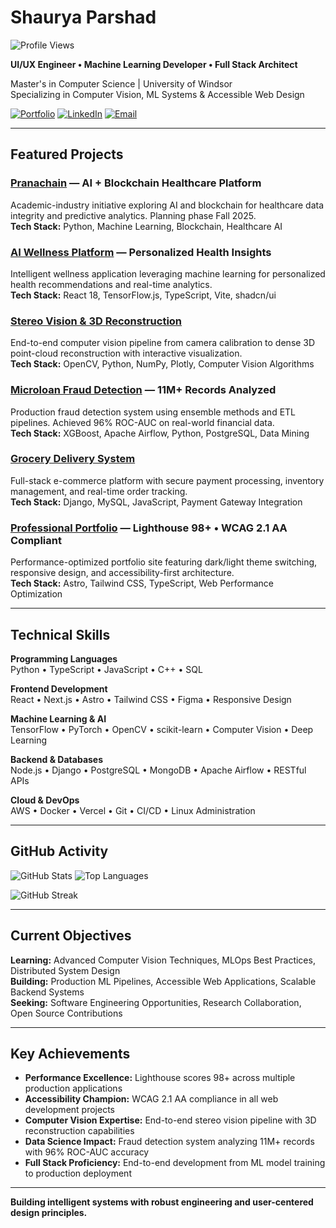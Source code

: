 # Shaurya Parshad

![Profile Views](https://komarev.com/ghpvc/?username=IShauryaI&color=0ea5e9&style=flat-square&label=Profile+Views)

**UI/UX Engineer • Machine Learning Developer • Full Stack Architect**

Master's in Computer Science | University of Windsor  
Specializing in Computer Vision, ML Systems & Accessible Web Design

[![Portfolio](https://img.shields.io/badge/Portfolio-0ea5e9?style=flat-square&logo=astro&logoColor=white)](https://ishauryai.github.io) 
[![LinkedIn](https://img.shields.io/badge/LinkedIn-0077B5?style=flat-square&logo=linkedin&logoColor=white)](https://linkedin.com/in/shaurya) 
[![Email](https://img.shields.io/badge/Email-D14836?style=flat-square&logo=gmail&logoColor=white)](mailto:shauryapd@gmail.com)

---

## Featured Projects

### [Pranachain](https://github.com/IShauryaI/pranachain) — AI + Blockchain Healthcare Platform
Academic-industry initiative exploring AI and blockchain for healthcare data integrity and predictive analytics. Planning phase Fall 2025.  
**Tech Stack:** Python, Machine Learning, Blockchain, Healthcare AI

### [AI Wellness Platform](https://github.com/IShauryaI/wellbeingaifinalversion) — Personalized Health Insights
Intelligent wellness application leveraging machine learning for personalized health recommendations and real-time analytics.  
**Tech Stack:** React 18, TensorFlow.js, TypeScript, Vite, shadcn/ui

### [Stereo Vision & 3D Reconstruction](https://github.com/IShauryaI/stereo-vision-reconstruction)
End-to-end computer vision pipeline from camera calibration to dense 3D point-cloud reconstruction with interactive visualization.  
**Tech Stack:** OpenCV, Python, NumPy, Plotly, Computer Vision Algorithms

### [Microloan Fraud Detection](https://github.com/IShauryaI/microloan-fraud-detection) — 11M+ Records Analyzed
Production fraud detection system using ensemble methods and ETL pipelines. Achieved 96% ROC-AUC on real-world financial data.  
**Tech Stack:** XGBoost, Apache Airflow, Python, PostgreSQL, Data Mining

### [Grocery Delivery System](https://github.com/IShauryaI/grocery_delivery)
Full-stack e-commerce platform with secure payment processing, inventory management, and real-time order tracking.  
**Tech Stack:** Django, MySQL, JavaScript, Payment Gateway Integration

### [Professional Portfolio](https://github.com/IShauryaI/IShauryaI.github.io) — Lighthouse 98+ • WCAG 2.1 AA Compliant
Performance-optimized portfolio site featuring dark/light theme switching, responsive design, and accessibility-first architecture.  
**Tech Stack:** Astro, Tailwind CSS, TypeScript, Web Performance Optimization

---

## Technical Skills

**Programming Languages**  
Python • TypeScript • JavaScript • C++ • SQL

**Frontend Development**  
React • Next.js • Astro • Tailwind CSS • Figma • Responsive Design

**Machine Learning & AI**  
TensorFlow • PyTorch • OpenCV • scikit-learn • Computer Vision • Deep Learning

**Backend & Databases**  
Node.js • Django • PostgreSQL • MongoDB • Apache Airflow • RESTful APIs

**Cloud & DevOps**  
AWS • Docker • Vercel • Git • CI/CD • Linux Administration

---

## GitHub Activity

![GitHub Stats](https://github-readme-stats.vercel.app/api?username=IShauryaI&show_icons=true&theme=dark&hide_border=true&bg_color=0D1117&title_color=0ea5e9&icon_color=0ea5e9&text_color=c9d1d9)
![Top Languages](https://github-readme-stats.vercel.app/api/top-langs/?username=IShauryaI&layout=compact&theme=dark&hide_border=true&bg_color=0D1117&title_color=0ea5e9&text_color=c9d1d9)

![GitHub Streak](https://github-readme-streak-stats.herokuapp.com/?user=IShauryaI&theme=dark&hide_border=true&background=0D1117&ring=0ea5e9&fire=0ea5e9&currStreakLabel=0ea5e9)

---

## Current Objectives

**Learning:** Advanced Computer Vision Techniques, MLOps Best Practices, Distributed System Design  
**Building:** Production ML Pipelines, Accessible Web Applications, Scalable Backend Systems  
**Seeking:** Software Engineering Opportunities, Research Collaboration, Open Source Contributions

---

## Key Achievements

- **Performance Excellence:** Lighthouse scores 98+ across multiple production applications
- **Accessibility Champion:** WCAG 2.1 AA compliance in all web development projects
- **Computer Vision Expertise:** End-to-end stereo vision pipeline with 3D reconstruction capabilities
- **Data Science Impact:** Fraud detection system analyzing 11M+ records with 96% ROC-AUC accuracy
- **Full Stack Proficiency:** End-to-end development from ML model training to production deployment

---

**Building intelligent systems with robust engineering and user-centered design principles.**
